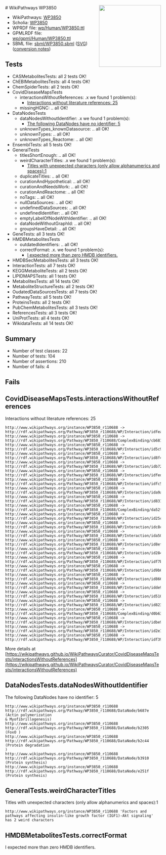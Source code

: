 <img style="float: right; width: 200px" src="../logo.png" />
# WikiPathways WP3850

* WikiPathways: [WP3850](https://identifiers.org/wikipathways:WP3850)
* Scholia: [WP3850](https://scholia.toolforge.org/wikipathways/WP3850)
* WPRDF file: [wp/Human/WP3850.ttl](../wp/Human/WP3850.ttl)
* GPMLRDF file: [wp/gpml/Human/WP3850.ttl](../wp/gpml/Human/WP3850.ttl)
* SBML file: [sbml/WP3850.sbml](../sbml/WP3850.sbml) ([SVG](../sbml/WP3850.svg)) ([conversion notes](../sbml/WP3850.txt))

## Tests
* CASMetabolitesTests: all 2 tests OK!
* ChEBIMetabolitesTests: all 4 tests OK!
* ChemSpiderTests: all 2 tests OK!
* CovidDiseaseMapsTests
    * interactionsWithoutReferences: .x we found 1 problem(s):
        * [Interactions without literature references: 25](#9701cd05)
    * missingHGNC: .. all OK!
* DataNodesTests
    * dataNodesWithoutIdentifier: .x we found 1 problem(s):
        * [The following DataNodes have no identifier: 5](#d2d32fa4)
    * unknownTypes_knownDatasource: .. all OK!
    * unknownTypes: .. all OK!
    * unknownTypes_Reactome: .. all OK!
* EnsemblTests: all 5 tests OK!
* GeneralTests
    * titlesShortEnough: .. all OK!
    * weirdCharacterTitles: .x we found 1 problem(s):
        * [Titles with unexpected characters (only allow alphanumerics and spaces):1](#fda87b3f)
    * duplicateTitles: .. all OK!
    * curationAndHypothetical: .. all OK!
    * curationAndNeedsWork: .. all OK!
    * curationAndReactome: .. all OK!
    * noTags: .. all OK!
    * nullDataSources: .. all OK!
    * undefinedDataSources: .. all OK!
    * undefinedIdentifier: .. all OK!
    * emptyLabelOfNodeWithIdentifier: .. all OK!
    * dataNodeWithoutGraphId: .. all OK!
    * groupsHaveDetail: .. all OK!
* GeneTests: all 3 tests OK!
* HMDBMetabolitesTests
    * outdatedIdentifiers: .. all OK!
    * correctFormat: .x. we found 1 problem(s):
        * [I expected more than zero HMDB identifiers.](#ad154c1e)
* HMDBSecMetabolitesTests: all 3 tests OK!
* InteractionTests: all 7 tests OK!
* KEGGMetaboliteTests: all 2 tests OK!
* LIPIDMAPSTests: all 1 tests OK!
* MetabolitesTests: all 14 tests OK!
* MetaboliteStructureTests: all 2 tests OK!
* OudatedDataSourcesTests: all 7 tests OK!
* PathwayTests: all 5 tests OK!
* ProteinsTests: all 2 tests OK!
* PubChemMetabolitesTests: all 3 tests OK!
* ReferencesTests: all 3 tests OK!
* UniProtTests: all 4 tests OK!
* WikidataTests: all 14 tests OK!


## Summary

* Number of test classes: 22
* Number of tests: 104
* Number of assertions: 210
* Number of fails: 4

## Fails

<a name="9701cd05" />

## CovidDiseaseMapsTests.interactionsWithoutReferences

Interactions without literature references: 25
```
http://www.wikipathways.org/instance/WP3850_r110688 -> http://rdf.wikipathways.org/Pathway/WP3850_r110688/WP/Interaction/idfea9f3db
http://www.wikipathways.org/instance/WP3850_r110688 -> http://rdf.wikipathways.org/Pathway/WP3850_r110688/ComplexBinding/cb681
http://www.wikipathways.org/instance/WP3850_r110688 -> http://rdf.wikipathways.org/Pathway/WP3850_r110688/WP/Interaction/id5c92ee29
http://www.wikipathways.org/instance/WP3850_r110688 -> http://rdf.wikipathways.org/Pathway/WP3850_r110688/WP/Interaction/id8f4f5a27
http://www.wikipathways.org/instance/WP3850_r110688 -> http://rdf.wikipathways.org/Pathway/WP3850_r110688/WP/Interaction/idb72b685
http://www.wikipathways.org/instance/WP3850_r110688 -> http://rdf.wikipathways.org/Pathway/WP3850_r110688/WP/Interaction/idfed646d2
http://www.wikipathways.org/instance/WP3850_r110688 -> http://rdf.wikipathways.org/Pathway/WP3850_r110688/WP/Interaction/idfc5a5200
http://www.wikipathways.org/instance/WP3850_r110688 -> http://rdf.wikipathways.org/Pathway/WP3850_r110688/WP/Interaction/ida9a23256
http://www.wikipathways.org/instance/WP3850_r110688 -> http://rdf.wikipathways.org/Pathway/WP3850_r110688/WP/Interaction/id831f9b56
http://www.wikipathways.org/instance/WP3850_r110688 -> http://rdf.wikipathways.org/Pathway/WP3850_r110688/ComplexBinding/da52f
http://www.wikipathways.org/instance/WP3850_r110688 -> http://rdf.wikipathways.org/Pathway/WP3850_r110688/WP/Interaction/id25c739ca
http://www.wikipathways.org/instance/WP3850_r110688 -> http://rdf.wikipathways.org/Pathway/WP3850_r110688/WP/Interaction/idc8c91a9a
http://www.wikipathways.org/instance/WP3850_r110688 -> http://rdf.wikipathways.org/Pathway/WP3850_r110688/WP/Interaction/ida502c25b
http://www.wikipathways.org/instance/WP3850_r110688 -> http://rdf.wikipathways.org/Pathway/WP3850_r110688/WP/Interaction/id8efbe587
http://www.wikipathways.org/instance/WP3850_r110688 -> http://rdf.wikipathways.org/Pathway/WP3850_r110688/WP/Interaction/id2848101a
http://www.wikipathways.org/instance/WP3850_r110688 -> http://rdf.wikipathways.org/Pathway/WP3850_r110688/WP/Interaction/idf7bb43f7
http://www.wikipathways.org/instance/WP3850_r110688 -> http://rdf.wikipathways.org/Pathway/WP3850_r110688/WP/Interaction/id9b6c6c38
http://www.wikipathways.org/instance/WP3850_r110688 -> http://rdf.wikipathways.org/Pathway/WP3850_r110688/WP/Interaction/id86626395
http://www.wikipathways.org/instance/WP3850_r110688 -> http://rdf.wikipathways.org/Pathway/WP3850_r110688/WP/Interaction/idde90b6c1
http://www.wikipathways.org/instance/WP3850_r110688 -> http://rdf.wikipathways.org/Pathway/WP3850_r110688/WP/Interaction/id5105db10
http://www.wikipathways.org/instance/WP3850_r110688 -> http://rdf.wikipathways.org/Pathway/WP3850_r110688/WP/Interaction/id82377b76
http://www.wikipathways.org/instance/WP3850_r110688 -> http://rdf.wikipathways.org/Pathway/WP3850_r110688/ComplexBinding/d0b63
http://www.wikipathways.org/instance/WP3850_r110688 -> http://rdf.wikipathways.org/Pathway/WP3850_r110688/WP/Interaction/idbe985a43
http://www.wikipathways.org/instance/WP3850_r110688 -> http://rdf.wikipathways.org/Pathway/WP3850_r110688/WP/Interaction/id2e105012
http://www.wikipathways.org/instance/WP3850_r110688 -> http://rdf.wikipathways.org/Pathway/WP3850_r110688/WP/Interaction/idf39765ec
```

More details at [https://wikipathways.github.io/WikiPathwaysCurator/CovidDiseaseMapsTests/interactionsWithoutReferences](https://wikipathways.github.io/WikiPathwaysCurator/CovidDiseaseMapsTests/interactionsWithoutReferences)

<a name="d2d32fa4" />

## DataNodesTests.dataNodesWithoutIdentifier

The following DataNodes have no identifier: 5
```
http://www.wikipathways.org/instance/WP3850_r110688 http://rdf.wikipathways.org/Pathway/WP3850_r110688/DataNode/b687e (Actin polymerization
& Myofibrillogenesis)
http://www.wikipathways.org/instance/WP3850_r110688 http://rdf.wikipathways.org/Pathway/WP3850_r110688/DataNode/b2305 (FoxO )
http://www.wikipathways.org/instance/WP3850_r110688 http://rdf.wikipathways.org/Pathway/WP3850_r110688/DataNode/b2c44 (Protein degradation
)
http://www.wikipathways.org/instance/WP3850_r110688 http://rdf.wikipathways.org/Pathway/WP3850_r110688/DataNode/b3910 (Protein synthesis)
http://www.wikipathways.org/instance/WP3850_r110688 http://rdf.wikipathways.org/Pathway/WP3850_r110688/DataNode/e251f (Protein synthesis)
```

<a name="fda87b3f" />

## GeneralTests.weirdCharacterTitles

Titles with unexpected characters (only allow alphanumerics and spaces):1
```
http://www.wikipathways.org/instance/WP3850_r110688 'Factors and pathways affecting insulin-like growth factor (IGF1)-Akt signaling' has 2 weird characters
```

<a name="ad154c1e" />

## HMDBMetabolitesTests.correctFormat

I expected more than zero HMDB identifiers.

